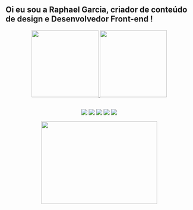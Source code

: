 ## Oi eu sou a Raphael Garcia, criador de conteúdo de design e Desenvolvedor Front-end !

<div align="center">
  <a href="https://matefranca.itch.io">
  <img height="180em" src="https://github-readme-stats.vercel.app/api?username=RaphaelcliffsGarcia&show_icons=true&theme=ocean_dark&include_all_commits=true&count_private=true">
  <img height="180em" src="https://github-readme-stats.vercel.app/api/top-langs/?username=RaphaelcliffsGarcia&layout=compact&langs_count=7&theme=ocean_dark">
</div>
  
##  
  
 <div align="center">
    
  <a href="https://www.youtube.com/@cliffsdesigner363" target="_blank"><img src="https://img.shields.io/badge/YouTube-FF0000?style=for-the-badge&logo=youtube&logoColor=white" target="_blank"></a>
  <a href="https://www.instagram.com/raphs_garcia/" target="_blank"><img src="https://img.shields.io/badge/-Instagram-%23E4405F?style=for-the-badge&logo=instagram&logoColor=white" target="_blank"></a>
  <a href="https://discord.gg/5B7j5J8Y" target="_blank"><img src="https://img.shields.io/badge/Discord-7289DA?style=for-the-badge&logo=discord&logoColor=white" target="_blank"></a> 
  <a href = "mailto:cliffsdesigner@gmail.com"><img src="https://img.shields.io/badge/-Gmail-%23333?style=for-the-badge&logo=gmail&logoColor=white" target="_blank"></a>
  <a href="https://www.linkedin.com/in/raphael-garcia-70395424b" target="_blank"><img src="https://img.shields.io/badge/-LinkedIn-%230077B5?style=for-the-badge&logo=linkedin&logoColor=white" target="_blank"></a> 
 
</div>
<div align="center">
  <img  src="https://media.giphy.com/media/v1.Y2lkPTc5MGI3NjExMjQxOWEyYmRkOTUzNjE3NzI5NzljYzg3YTdmMmY0YjllM2E3ZWM4ZCZlcD12MV9pbnRlcm5hbF9naWZzX2dpZklkJmN0PWc/lW9XPLjNXyDDO/giphy.gif" width="312" height="222" />
</div>
<!--
**RaphaelcliffsGarcia/RaphaelcliffsGarcia** is a ✨ _special_ ✨ repository because its `README.md` (this file) appears on your GitHub profile.

Here are some ideas to get you started:

- 🔭 I’m currently working on ...
- 🌱 I’m currently learning ...
- 👯 I’m looking to collaborate on ...
- 🤔 I’m looking for help with ...
- 💬 Ask me about ...
- 📫 How to reach me: ...
- 😄 Pronouns: ...
- ⚡ Fun fact: ...
-->
